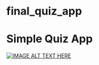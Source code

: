 # final_quiz_app

# Simple Quiz App

[![IMAGE ALT TEXT HERE](https://img.youtube.com/vi/yItoIIVCVIE&list=PLGJPpb8f27YY-gBqVlUbWNz3Eo5IplFlT&index=65/0.jpg)](https://www.youtube.com/watch?v=yItoIIVCVIE&list=PLGJPpb8f27YY-gBqVlUbWNz3Eo5IplFlT&index=65)

